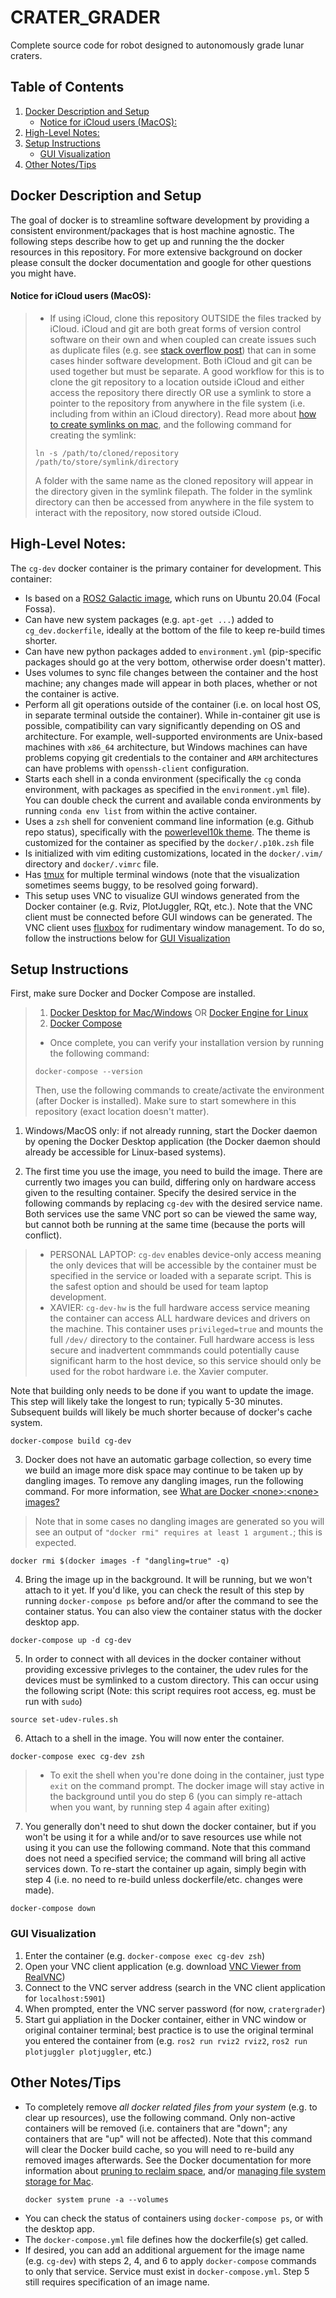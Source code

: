 # CRATER_GRADER
Complete source code for robot designed to autonomously grade lunar craters.


## Table of Contents
  1. [Docker Description and Setup](#docker-description-and-setup)
      - [Notice for iCloud users (MacOS):](#notice-for-icloud-users-macos)
  2. [High-Level Notes:](#high-level-notes)
  3. [Setup Instructions](#setup-instructions)
      - [GUI Visualization](#gui-visualization)
  4. [Other Notes/Tips](#other-notestips)

## Docker Description and Setup
The goal of docker is to streamline software development by providing a consistent environment/packages that is host machine agnostic. The following steps describe how to get up and running the the docker resources in this repository. For more extensive background on docker please consult the docker documentation and google for other questions you might have. 

#### Notice for iCloud users (MacOS):
> - If using iCloud, clone this repository OUTSIDE the files tracked by iCloud. iCloud and git are both great forms of version control software on their own and when coupled can create issues such as duplicate files (e.g. see [stack overflow post](https://stackoverflow.com/questions/59308049/icloud-drive-desktop-sync-vs-git-deleted-files-reappear-and-duplicates-with-n)) that can in some cases hinder software development. Both iCloud and git can be used together but must be separate. A good workflow for this is to clone the git repository to a location outside iCloud and either access the repository there directly OR use a symlink to store a pointer to the repository from anywhere in the file system (i.e. including from within an iCloud directory). Read more about [how to create symlinks on mac](https://www.switchingtomac.com/tutorials/osx/how-to-create-symlinks-on-your-mac/), and the following command for creating the symlink:
> ```
> ln -s /path/to/cloned/repository /path/to/store/symlink/directory
> ```
> A folder with the same name as the cloned repository will appear in the directory given in the symlink filepath. The folder in the symlink directory can then be accessed from anywhere in the file system to interact with the repository, now stored outside iCloud.

## High-Level Notes:
The `cg-dev` docker container is the primary container for development. This container:
- Is based on a [ROS2 Galactic image](https://hub.docker.com/_/ros), which runs on Ubuntu 20.04 (Focal Fossa).
- Can have new system packages (e.g. `apt-get ...`) added to `cg_dev.dockerfile`, ideally at the bottom of the file to keep re-build times shorter.
- Can have new python packages added to `environment.yml` (pip-specific packages should go at the very bottom, otherwise order doesn't matter).
- Uses volumes to sync file changes between the container and the host machine; any changes made will appear in both places, whether or not the container is active.
- Perform all git operations outside of the container (i.e. on local host OS, in separate terminal outside the container). While in-container git use is possible, compatibility can vary significantly depending on OS and architecture. For example, well-supported environments are Unix-based machines with `x86_64` architecture, but Windows machines can have problems copying git credentials to the container and `ARM` architectures can have problems with `openssh-client` configuration.
- Starts each shell in a conda environment (specifically the `cg` conda environment, with packages as specified in the `environment.yml` file). You can double check the current and available conda environments by running `conda env list` from within the active container.
- Uses a `zsh` shell for convenient command line information (e.g. Github repo status), specifically with the [powerlevel10k theme](https://github.com/romkatv/powerlevel10k). The theme is customized for the container as specified by the `docker/.p10k.zsh` file
- Is initialized with vim editing customizations, located in the `docker/.vim/` directory and `docker/.vimrc` file.
- Has [tmux](https://www.hamvocke.com/blog/a-quick-and-easy-guide-to-tmux/) for multiple terminal windows (note that the visualization sometimes seems buggy, to be resolved going forward).
- This setup uses VNC to visualize GUI windows generated from the Docker container (e.g. Rviz, PlotJuggler, RQt, etc.). Note that the VNC client must be connected before GUI windows can be generated. The VNC client uses [fluxbox](https://wiki.debian.org/FluxBox) for rudimentary window management. To do so, follow the instructions below for [GUI Visualization](#gui-visualization)
  
## Setup Instructions
First, make sure Docker and Docker Compose are installed.
> 1. [Docker Desktop for Mac/Windows](https://docs.docker.com/desktop/) OR [Docker Engine for Linux](https://docs.docker.com/engine/install/#server)
> 2. [Docker Compose](https://docs.docker.com/compose/install/)
> - Once complete, you can verify your installation version by running the following command:
>  ```
>  docker-compose --version
>  ```
> Then, use the following commands to create/activate the environment (after Docker is installed). Make sure to start somewhere in this repository (exact location doesn't matter).

1. Windows/MacOS only: if not already running, start the Docker daemon by opening the Docker Desktop application (the Docker daemon should already be accessible for Linux-based systems).

2. The first time you use the image, you need to build the image. There are currently two images you can build, differing only on hardware access given to the resulting container. Specify the desired service in the following commands by replacing `cg-dev` with the desired service name. Both services use the same VNC port so can be viewed the same way, but cannot both be running at the same time (because the ports will conflict).
> - PERSONAL LAPTOP: `cg-dev` enables device-only access meaning the only devices that will be accessible by the container must be specified in the service or loaded with a separate script. This is the safest option and should be used for team laptop development.
> - XAVIER: `cg-dev-hw` is the full hardware access service meaning the container can access ALL hardware devices and drivers on the machine. This container uses `privileged=true` and mounts the full `/dev/` directory to the container. Full hardware access is less secure and inadvertent commmands could potentially cause significant harm to the host device, so this service should only be used for the robot hardware i.e. the Xavier computer.

Note that building only needs to be done if you want to update the image. This step will likely take the longest to run; typically 5-30 minutes. Subsequent builds will likely be much shorter because of docker's cache system.
  ```
  docker-compose build cg-dev
  ```

3. Docker does not have an automatic garbage collection, so every time we build an image more disk space may continue to be taken up by dangling images. To remove any dangling images, run the following command. For more information, see [What are Docker \<none\>:\<none\> images?](https://projectatomic.io/blog/2015/07/what-are-docker-none-none-images/)
  > Note that in some cases no dangling images are generated so you will see an output of `"docker rmi" requires at least 1 argument.`; this is expected.
  ```
  docker rmi $(docker images -f "dangling=true" -q)
  ```

4. Bring the image up in the background. It will be running, but we won't attach to it yet. If you'd like, you can check the result of this step by running `docker-compose ps` before and/or after the command to see the container status. You can also view the container status with the docker desktop app.
  ```
  docker-compose up -d cg-dev
  ```
  
5. In order to connect with all devices in the docker container without providing excessive privleges to the container, the udev rules for the devices must be symlinked to a custom directory. This can occur using the following script (Note: this script requires root access, eg. must be run with `sudo`)
  ```
  source set-udev-rules.sh
  ```

6. Attach to a shell in the image. You will now enter the container.
  ```
  docker-compose exec cg-dev zsh
  ```
> - To exit the shell when you're done doing in the container, just type `exit` on the command prompt. The docker image will stay active in the background until you do step 6 (you can simply re-attach when you want, by running step 4 again after exiting)

7. You generally don't need to shut down the docker container, but if you won't be using it for a while and/or to save resources use while not using it you can use the following command. Note that this command does not need a specified service; the command will bring all active services down. To re-start the container up again, simply begin with step 4 (i.e. no need to re-build unless dockerfile/etc. changes were made).
  ```
  docker-compose down
  ```

### GUI Visualization
  1) Enter the container (e.g. `docker-compose exec cg-dev zsh`)
  2) Open your VNC client application (e.g. download [VNC Viewer from RealVNC](https://www.realvnc.com/en/connect/download/viewer/))
  3) Connect to the VNC server address (search in the VNC client application for `localhost:5901`)
  4) When prompted, enter the VNC server password (for now, `cratergrader`)
  5) Start gui appliation in the Docker container, either in VNC window or original container terminal; best practice is to use the original terminal you entered the container from (e.g. `ros2 run rviz2 rviz2`, `ros2 run plotjuggler plotjuggler`, etc.)


## Other Notes/Tips
- To completely remove _all docker related files from your system_ (e.g. to clear up resources), use the following command. Only non-active containers will be removed (i.e. containers that are "down"; any containers that are "up" will not be affected). Note that this command will clear the Docker build cache, so you will need to re-build any removed images afterwards. See the Docker documentation for more information about [pruning to reclaim space](https://docs.docker.com/config/pruning/), and/or [managing file system storage for Mac](https://docs.docker.com/desktop/mac/space/).
  ```
  docker system prune -a --volumes
  ```
- You can check the status of containers using `docker-compose ps`, or with the desktop app.
- The `docker-compose.yml` file defines how the dockerfile(s) get called.
- If desired, you can add an additional arguement for the image name (e.g. `cg-dev`) with steps 2, 4, and 6 to apply `docker-compose` commands to only that service. Service must exist in `docker-compose.yml`. Step 5 still requires specification of an image name.
